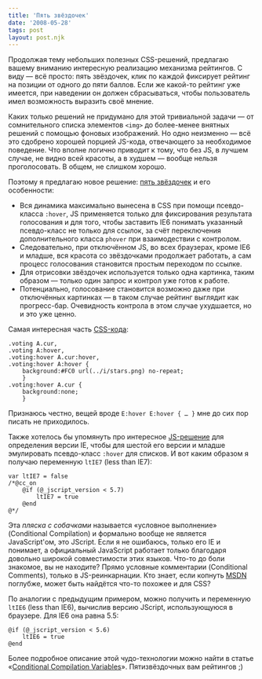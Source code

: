 ```yaml
---
title: 'Пять звёздочек'
date: '2008-05-28'
tags: post
layout: post.njk
---
```


Продолжая тему небольших полезных CSS-решений, предлагаю вашему вниманию интересную реализацию механизма рейтингов. С виду — всё просто: пять звёздочек, клик по каждой фиксирует рейтинг на позиции от одного до пяти баллов. Если же какой-то рейтинг уже имеется, при наведении он должен сбрасываться, чтобы пользователь имел возможность выразить своё мнение.

Каких только решений не придумано для этой тривиальной задачи — от сомнительного списка элементов `<img>` до более-менее внятных решений с помощью фоновых изображений. Но одно неизменно — всё это сдобрено хорошей порцией JS-кода, отвечающего за необходимое поведение. Что вполне логично приводит к тому, что без JS, в лучшем случае, не видно всей красоты, а в худшем — вообще нельзя проголосовать. В общем, не слишком хорошо.

Поэтому я предлагаю новое решение: [пять звёздочек](/pro/2008/05/five-stars/) и его особенности:

- Вся динамика максимально вынесена в CSS при помощи псевдо-класса `:hover`, JS применяется только для фиксирования результата голосования и для того, чтобы заставить IE6 понимать указанный псевдо-класс не только для ссылок, за счёт переключения дополнительного класса `phover` при взаимодествии с контролом.
- Следовательно, при отключённом JS, во всех браузерах, кроме IE6 и младше, вся красота со звёздочками продолжает работать, а сам процесс голосования становится простым переходом по ссылке.
- Для отрисовки звёздочек используется только одна картинка, таким образом — только один запрос и контрол уже готов к работе.
- Потенциально, голосование становится возможно даже при отключённых картинках — в таком случае рейтинг выглядит как прогресс-бар. Очевидность контрола в этом случае ухудшается, но и это уже ценно.

Самая интересная часть [CSS-кода](/pro/2008/05/five-stars/s/style.css):

    .voting A.cur,
    .voting A:hover,
    .voting:hover A.cur:hover,
    .voting:hover A:hover {
        background:#FC0 url(../i/stars.png) no-repeat;
        }
    .voting:hover A.cur {
        background:none;
        }

Признаюсь честно, вещей вроде `E:hover E:hover { … }` мне до сих пор писать не приходилось.

Также хотелось бы упомянуть про интересное [JS-решение](/pro/2008/05/five-stars/j/script.js) для определения версии IE, чтобы для шестой его версии и младше эмулировать псевдо-класс `:hover` для списков. И вот каким образом я получаю переменную `ltIE7` (less than IE7):

    var ltIE7 = false
    /*@cc_on
        @if (@_jscript_version < 5.7)
            ltIE7 = true
        @end
    @*/

Эта _пляска с собачками_ называется «условное выполнение» (Conditional Compilation) и формально вообще не является JavaScript'ом, это JScript. Если я не ошибаюсь, только его IE и понимает, а официальный JavaScript работает только благодаря довольно широкой совместимости этих языков. Что-то до боли знакомое, вы не находите? Прямо условные комментарии (Conditional Comments), только в JS-реинкарнации. Кто знает, если копнуть [MSDN](http://msdn.microsoft.com/) поглубже, может быть найдётся что-то похожее и для CSS?

По аналогии с предыдущим примером, можно получить и переменную `ltIE6` (less than IE6), вычислив версию JScript, использующуюся в браузере. Для IE6 она равна 5.5:

    @if (@_jscript_version < 5.6)
        ltIE6 = true
    @end

Более подробное описание этой чудо-технологии можно найти в статье «[Conditional Compilation Variables](http://www.javascriptkit.com/javatutors/conditionalcompile2.shtml)». Пятизвёздочных вам рейтингов ;)
